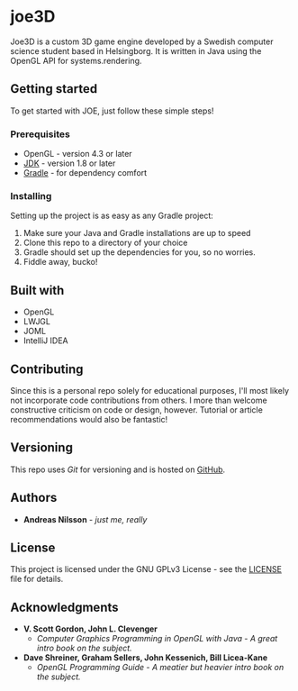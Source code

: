 # joe3D

Joe3D is a custom 3D game engine developed by a Swedish computer science student based in Helsingborg. It is written in Java using the OpenGL API for systems.rendering.

## Getting started

To get started with JOE, just follow these simple steps!

### Prerequisites

* OpenGL - version 4.3 or later
* [JDK](https://openjdk.java.net/install/) - version 1.8 or later
* [Gradle](https://gradle.org/install/) - for dependency comfort 

### Installing

Setting up the project is as easy as any Gradle project: 
1. Make sure your Java and Gradle installations are up to speed 
2. Clone this repo to a directory of your choice
3. Gradle should set up the dependencies for you, so no worries.
4. Fiddle away, bucko!

## Built with
* OpenGL
* LWJGL
* JOML
* IntelliJ IDEA

## Contributing

Since this is a personal repo solely for educational purposes, I'll most likely not incorporate code contributions from others. I more than welcome constructive criticism on code or design, however. Tutorial or article recommendations would also be fantastic!

## Versioning

This repo uses _Git_ for versioning and is hosted on [GitHub](https://github.com/Nilsiker/joe3d). 

## Authors

* **Andreas Nilsson** - _just me, really_

## License

This project is licensed under the GNU GPLv3 License - see the [LICENSE](LICENSE.md) file for details.

## Acknowledgments

* **V. Scott Gordon, John L. Clevenger** 
    * *Computer Graphics Programming in OpenGL with Java* - _A great intro book on the subject._
* **Dave Shreiner, Graham Sellers, John Kessenich, Bill Licea-Kane**
    * *OpenGL Programming Guide* - _A meatier but heavier intro book on the subject._
